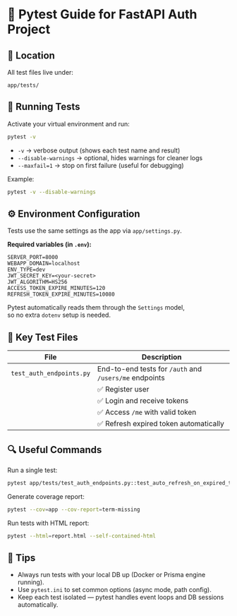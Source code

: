 # 🧪 Pytest Guide for FastAPI Auth Project

## 📂 Location
All test files live under:
```
app/tests/
```

## 🚀 Running Tests
Activate your virtual environment and run:

```bash
pytest -v
```

- `-v` → verbose output (shows each test name and result)  
- `--disable-warnings` → optional, hides warnings for cleaner logs  
- `--maxfail=1` → stop on first failure (useful for debugging)

Example:
```bash
pytest -v --disable-warnings
```

## ⚙️ Environment Configuration
Tests use the same settings as the app via `app/settings.py`.

**Required variables (in `.env`):**
```env
SERVER_PORT=8000
WEBAPP_DOMAIN=localhost
ENV_TYPE=dev
JWT_SECRET_KEY=<your-secret>
JWT_ALGORITHM=HS256
ACCESS_TOKEN_EXPIRE_MINUTES=120
REFRESH_TOKEN_EXPIRE_MINUTES=10080
```

Pytest automatically reads them through the `Settings` model,  
so no extra `dotenv` setup is needed.

## 🧠 Key Test Files

| File | Description |
|------|--------------|
| `test_auth_endpoints.py` | End-to-end tests for `/auth` and `/users/me` endpoints |
| | ✅ Register user |
| | ✅ Login and receive tokens |
| | ✅ Access `/me` with valid token |
| | ✅ Refresh expired token automatically |

## 🔍 Useful Commands
Run a single test:
```bash
pytest app/tests/test_auth_endpoints.py::test_auto_refresh_on_expired_token -v
```

Generate coverage report:
```bash
pytest --cov=app --cov-report=term-missing
```

Run tests with HTML report:
```bash
pytest --html=report.html --self-contained-html
```

## 🧰 Tips
- Always run tests with your local DB up (Docker or Prisma engine running).  
- Use `pytest.ini` to set common options (async mode, path config).  
- Keep each test isolated — pytest handles event loops and DB sessions automatically.
